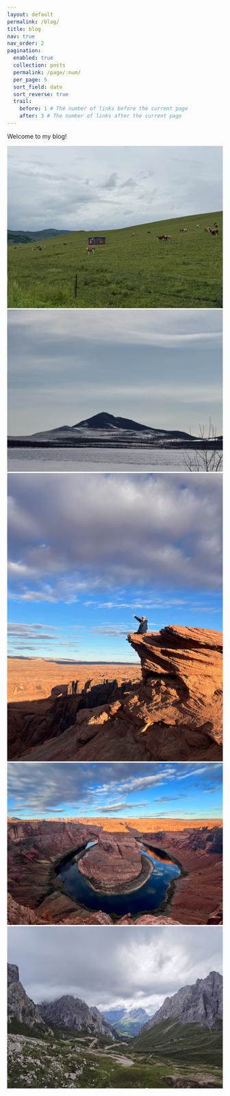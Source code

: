 ```yaml
---
layout: default
permalink: /blog/
title: blog
nav: true
nav_order: 2
pagination:
  enabled: true
  collection: posts
  permalink: /page/:num/
  per_page: 5
  sort_field: date
  sort_reverse: true
  trail:
    before: 1 # The number of links before the current page
    after: 3 # The number of links after the current page
---
```


<div class="post">

  <!-- <div class="header-bar">
    <h1>{{ site.blog_name }}</h1>
    <h2>{{ site.blog_description }}</h2>
  </div> -->

  <p>Welcome to my blog! </p>

  <!-- 图片区域，一行三列 -->
  <div class="row">
    <div class="col-6 col-md-4 mb-3">
      <img src="/assets/abby-img/1.jpg" class="img-fluid w-100" alt="image1" style="object-fit: cover;">
    </div>
    <div class="col-6 col-md-4 mb-3">
      <img src="/assets/abby-img/2.jpg" class="img-fluid w-100" alt="image2" style="object-fit: cover;">
    </div>
    <div class="col-6 col-md-4 mb-3">
      <img src="/assets/abby-img/3.JPG" class="img-fluid w-100" alt="image3" style="object-fit: cover;">
    </div>
    <div class="col-6 col-md-4 mb-3">
      <img src="/assets/abby-img/4.JPG" class="img-fluid w-100" alt="image4" style="object-fit: cover;">
    </div>
    <div class="col-6 col-md-4 mb-3">
      <img src="/assets/abby-img/5.JPG" class="img-fluid w-100" alt="image5" style="object-fit: cover;">
    </div>
  </div>

</div>